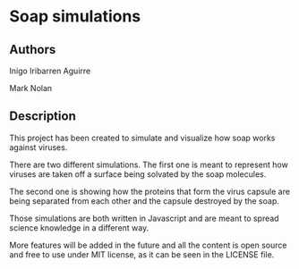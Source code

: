 # Soap simulations

## Authors
Inigo Iribarren Aguirre 

Mark Nolan

## Description 

This project has been created to simulate and visualize how soap works against viruses.

There are two different simulations. The first one is meant to represent how viruses are taken off a surface being solvated by the soap molecules.

The second one is showing how the proteins that form the virus capsule are being separated from each other and the capsule destroyed by the soap.

Those simulations are both written in Javascript and are meant to spread science knowledge in a different way. 

More features will be added in the future and all the content is open source and free to use under MIT license, as it can be seen in the LICENSE file.



